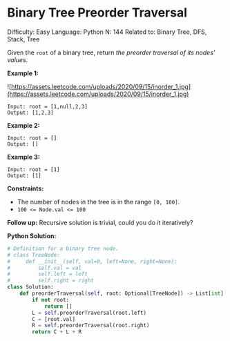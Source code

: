 # Binary Tree Preorder Traversal

Difficulty: Easy
Language: Python
N: 144
Related to: Binary Tree, DFS, Stack, Tree

Given the `root` of a binary tree, return *the preorder traversal of its nodes' values*.

**Example 1:**

![https://assets.leetcode.com/uploads/2020/09/15/inorder_1.jpg](https://assets.leetcode.com/uploads/2020/09/15/inorder_1.jpg)

```
Input: root = [1,null,2,3]
Output: [1,2,3]

```

**Example 2:**

```
Input: root = []
Output: []

```

**Example 3:**

```
Input: root = [1]
Output: [1]

```

**Constraints:**

- The number of nodes in the tree is in the range `[0, 100]`.
- `100 <= Node.val <= 100`

**Follow up:** Recursive solution is trivial, could you do it iteratively?

**Python Solution:**

```python
# Definition for a binary tree node.
# class TreeNode:
#     def __init__(self, val=0, left=None, right=None):
#         self.val = val
#         self.left = left
#         self.right = right
class Solution:
    def preorderTraversal(self, root: Optional[TreeNode]) -> List[int]:
        if not root:
            return []
        L = self.preorderTraversal(root.left)
        C = [root.val]
        R = self.preorderTraversal(root.right)
        return C + L + R
```